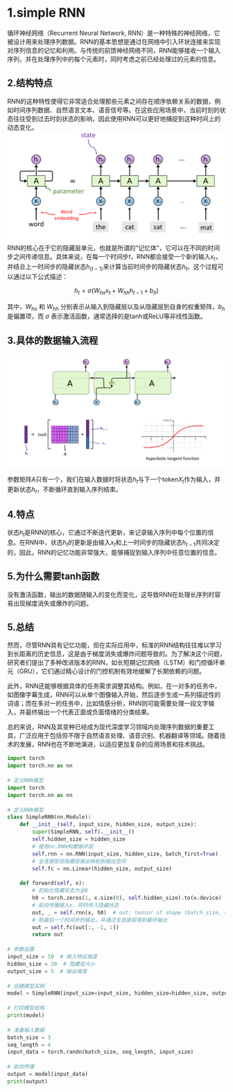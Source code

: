 # 1.simple RNN

循环神经网络（Recurrent Neural Network, RNN）是一种特殊的神经网络，它被设计用来处理序列数据。RNN的基本思想是通过在网络中引入环状连接来实现对序列信息的记忆和利用。与传统的前馈神经网络不同，RNN能够接收一个输入序列，并在处理序列中的每个元素时，同时考虑之前已经处理过的元素的信息。

## 2.结构特点

RNN的这种特性使得它非常适合处理那些元素之间存在顺序依赖关系的数据，例如时间序列数据、自然语言文本、语音信号等。在这些应用场景中，当前时刻的状态往往受到过去时刻状态的影响，因此使用RNN可以更好地捕捉到这种时间上的动态变化。
![alt text](image.png)
RNN的核心在于它的隐藏层单元，也就是所谓的“记忆体”，它可以在不同的时间步之间传递信息。具体来说，在每一个时间步$t$，RNN都会接受一个新的输入$x_t$，并结合上一时间步的隐藏状态$h_(t-1)$来计算当前时间步的隐藏状态$h_t$。这个过程可以通过以下公式描述：

$$h_t = \sigma(W_{hx}x_t + W_{hh}h_{t-1} + b_h)$$

其中，$W_{hx}$ 和 $W_{hh}$ 分别表示从输入到隐藏层以及从隐藏层到自身的权重矩阵，$b_h$ 是偏置项，而 $\sigma$ 表示激活函数，通常选择的是tanh或ReLU等非线性函数。

## 3.具体的数据输入流程

![alt text](image-1.png)

参数矩阵A只有一个，我们在输入数据时将状态$h_t$与下一个token$X_t$作为输入，并更新状态$h_t$，不断循环直到输入序列结束。

## 4.特点

状态$h_t$是RNN的核心，它通过不断迭代更新，来记录输入序列中每个位置的信息。在RNN中，状态$h_t$的更新是由输入$x_t$和上一时间步的隐藏状态$h_{t-1}$共同决定的，因此，RNN的记忆功能非常强大，能够捕捉到输入序列中任意位置的信息。

## 5.为什么需要tanh函数

没有激活函数，输出的数据随输入的变化而变化，这导致RNN在处理长序列时容易出现梯度消失或爆炸的问题。

## 5.总结

然而，尽管RNN具有记忆功能，但在实际应用中，标准的RNN结构往往难以学习到长距离的历史信息，这是由于梯度消失或爆炸问题导致的。为了解决这个问题，研究者们提出了多种改进版本的RNN，如长短期记忆网络（LSTM）和门控循环单元（GRU），它们通过精心设计的门控机制有效地缓解了长期依赖的问题。

此外，RNN还能够根据具体的任务需求调整其结构。例如，在一对多的任务中，如图像字幕生成，RNN可以从单个图像输入开始，然后逐步生成一系列描述性的词语；而在多对一的任务中，比如情感分析，RNN则可能需要处理一段文字输入，并最终输出一个代表正面或负面情绪的分类结果。

总的来说，RNN及其变种已经成为现代深度学习领域内处理序列数据的重要工具，广泛应用于包括但不限于自然语言处理、语音识别、机器翻译等领域。随着技术的发展，RNN也在不断地演进，以适应更加复杂的应用场景和技术挑战。

```python
import torch
import torch.nn as nn

# 定义RNN模型
import torch
import torch.nn as nn

# 定义RNN模型
class SimpleRNN(nn.Module):
    def __init__(self, input_size, hidden_size, output_size):
        super(SimpleRNN, self).__init__()
        self.hidden_size = hidden_size
        # 使用nn.RNN构建循环层
        self.rnn = nn.RNN(input_size, hidden_size, batch_first=True)
        # 全连接层将隐藏层输出映射到输出空间
        self.fc = nn.Linear(hidden_size, output_size)

    def forward(self, x):
        # 初始化隐藏状态为全0
        h0 = torch.zeros(1, x.size(0), self.hidden_size).to(x.device) 
        # 前向传播输入x，同时传入隐藏状态
        out, _ = self.rnn(x, h0)  # out: tensor of shape (batch_size, seq_length, hidden_size)
        # 取最后一个时间步的输出，并通过全连接层得到最终输出
        out = self.fc(out[:, -1, :])
        return out

# 参数设置
input_size = 10  # 输入特征维度
hidden_size = 20  # 隐藏层大小
output_size = 5  # 输出维度

# 创建模型实例
model = SimpleRNN(input_size=input_size, hidden_size=hidden_size, output_size=output_size)

# 打印模型结构
print(model)

# 准备输入数据
batch_size = 3
seq_length = 4
input_data = torch.randn(batch_size, seq_length, input_size)

# 前向传播
output = model(input_data)
print(output)
```